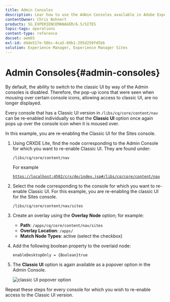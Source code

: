 ```yaml
---
title: Admin Consoles
description: Lear how to use the Admin Consoles available in Adobe Experience Manager.
contentOwner: Chris Bohnert
products: SG_EXPERIENCEMANAGER/6.5/SITES
topic-tags: operations
content-type: reference
docset: aem65
exl-id: d4de517e-50bc-4ca5-89b1-295d259fd5bb
solution: Experience Manager, Experience Manager Sites
---
```


# Admin Consoles{#admin-consoles}

By default, the ability to switch to the classic UI by way of the Admin consoles is disabled. Therefore, the pop-up icons that were seen when mousing over certain console icons, allowing access to classic UI, are no longer displayed.

Every console that has a Classic UI version in `/libs/cq/core/content/nav` can be re-enabled individually so that the **Classic UI** option once again pops up over the console icon when it is moused over.

In this example, you are re-enabling the Classic UI for the Sites console.

1. Using CRXDE Lite, find the node corresponding to the Admin Console for which you want to re-enable Classic UI. They are found under:

   `/libs/cq/core/content/nav`

   For example

   [ `https://localhost:4502/crx/de/index.jsp#/libs/cq/core/content/nav`](https://localhost:4502/crx/de/index.jsp#/libs/cq/core/content/nav)

1. Select the node corresponding to the console for which you want to re-enable Classic UI. For this example, you are re-enabling the classic UI for the Sites console.

   `/libs/cq/core/content/nav/sites`

1. Create an overlay using the **Overlay Node** option; for example:

    * **Path**: `/apps/cq/core/content/nav/sites`
    * **Overlay Location**: `/apps/`
    * **Match Node Types**: active (select the checkbox)

1. Add the following boolean property to the overlaid node:

   `enableDesktopOnly = {Boolean}true`

1. The **Classic UI** option is again available as a popover option in the Admin Console.

   ![classic UI popover option](assets/syui-01-2019-02-27-15-16-55.png)

Repeat these steps for every console for which you wish to re-enable access to the Classic UI version.
